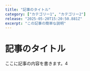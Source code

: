 ```yaml
---
title: "記事のタイトル"
category: ["カテゴリー1", "カテゴリー2"]
release: "2025-05-20T15:20:50.881Z"
excerpt: "この記事の簡単な説明"
---
```


# 記事のタイトル

ここに記事の内容を書きます。4